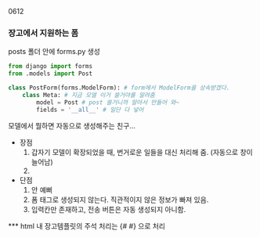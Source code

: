 0612

### 장고에서 지원하는 폼

posts 폴더 안에 forms.py 생성

```python
from django import forms
from .models import Post

class PostForm(forms.ModelForm): # form에서 ModelForm을 상속받겠다.
    class Meta: # 지금 모델 이거 쓸거야를 알려줌
        model = Post # post 쓸거니까 알아서 만들어 와~
        fields = '__all__' # 일단 다 넣어
```

모델에서 뭘하면 자동으로 생성해주는 친구...


* 장점
  1. 갑자기 모델이 확장되었을 때, 번거로운 일들을 대신 처리해 줌. (자동으로 창이 늘어남)
  2. 
* 단점
  1. 안 예뻐
  2. 폼 태그로 생성되지 않는다.  직관적이지 않은 정보가 빠져 있음.
  3. 입력칸만 존재하고, 전송 버튼은 자동 생성되지 아니함.



*** html 내 장고템플릿의 주석 처리는 {# #} 으로 처리